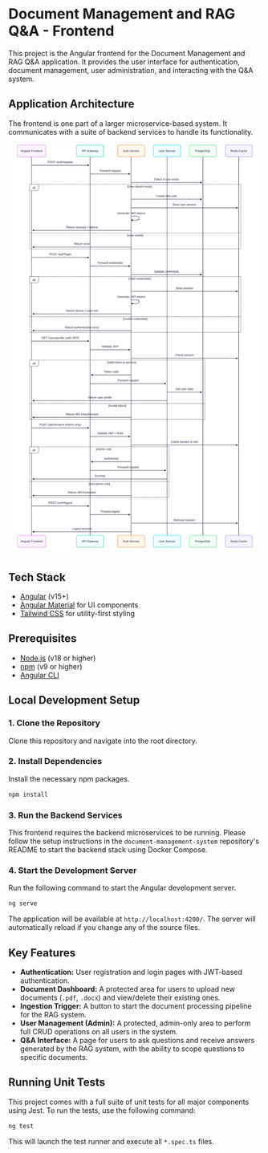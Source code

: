 # Document Management and RAG Q&A - Frontend

This project is the Angular frontend for the Document Management and RAG Q&A application. It provides the user interface for authentication, document management, user administration, and interacting with the Q&A system.

## Application Architecture

The frontend is one part of a larger microservice-based system. It communicates with a suite of backend services to handle its functionality.

![Application Architecture Diagram](DFD-F.svg)

## Tech Stack

-   [Angular](https://angular.io/) (v15+)
-   [Angular Material](https://material.angular.io/) for UI components
-   [Tailwind CSS](https://tailwindcss.com/) for utility-first styling

## Prerequisites

-   [Node.js](https://nodejs.org/) (v18 or higher)
-   [npm](https://www.npmjs.com/) (v9 or higher)
-   [Angular CLI](https://angular.io/cli)

## Local Development Setup

### 1. Clone the Repository
Clone this repository and navigate into the root directory.

### 2. Install Dependencies
Install the necessary npm packages.
```bash
npm install
```

### 3. Run the Backend Services
This frontend requires the backend microservices to be running. Please follow the setup instructions in the `document-management-system` repository's README to start the backend stack using Docker Compose.

### 4. Start the Development Server
Run the following command to start the Angular development server.
```bash
ng serve
```
The application will be available at `http://localhost:4200/`. The server will automatically reload if you change any of the source files.

## Key Features

-   **Authentication:** User registration and login pages with JWT-based authentication.
-   **Document Dashboard:** A protected area for users to upload new documents (`.pdf`, `.docx`) and view/delete their existing ones.
-   **Ingestion Trigger:** A button to start the document processing pipeline for the RAG system.
-   **User Management (Admin):** A protected, admin-only area to perform full CRUD operations on all users in the system.
-   **Q&A Interface:** A page for users to ask questions and receive answers generated by the RAG system, with the ability to scope questions to specific documents.

## Running Unit Tests

This project comes with a full suite of unit tests for all major components using Jest. To run the tests, use the following command:
```bash
ng test
```
This will launch the test runner and execute all `*.spec.ts` files.
